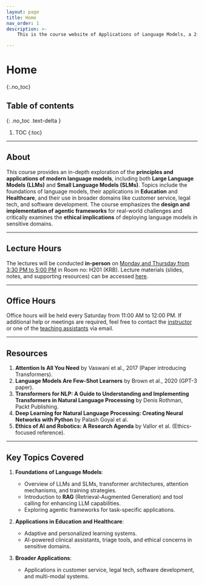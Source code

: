 ```yaml
---
layout: page
title: Home
nav_order: 1
description: >-
    This is the course website of Applications of Language Models, a 2-credit Publication-Oriented elective course offered in Spring 2025, IIIT Hyderabad, India.

---
```


# Home
{:.no_toc}

## Table of contents
{: .no_toc .text-delta }

1. TOC
{:toc}

---

## About

This course provides an in-depth exploration of the **principles and applications of modern language models**, including both **Large Language Models (LLMs)** and **Small Language Models (SLMs)**. Topics include the foundations of language models, their applications in **Education** and **Healthcare**, and their use in broader domains like customer service, legal tech, and software development. The course emphasizes the **design and implementation of agentic frameworks** for real-world challenges and critically examines the **ethical implications** of deploying language models in sensitive domains.

---

## Lecture Hours

The lectures will be conducted **in-person** on [Monday and Thursday from 3:30 PM to 5:00 PM](calendar.md) in Room no: H201 (KRB). Lecture materials (slides, notes, and supporting resources) can be accessed [here](lectures.md).

---

## Office Hours

Office hours will be held every Saturday from 11:00 AM to 12:00 PM. If additional help or meetings are required, feel free to contact the [instructor](staff.md) or one of the [teaching assistants](staff.md) via email.

---

## Resources

1. **Attention Is All You Need** by Vaswani et al., 2017 (Paper introducing Transformers).  
2. **Language Models Are Few-Shot Learners** by Brown et al., 2020 (GPT-3 paper).  
3. **Transformers for NLP: A Guide to Understanding and Implementing Transformers in Natural Language Processing** by Denis Rothman, Packt Publishing.  
4. **Deep Learning for Natural Language Processing: Creating Neural Networks with Python** by Palash Goyal et al.  
5. **Ethics of AI and Robotics: A Research Agenda** by Vallor et al. (Ethics-focused reference).

--- 

## Key Topics Covered

1. **Foundations of Language Models**:
   - Overview of LLMs and SLMs, transformer architectures, attention mechanisms, and training strategies.  
   - Introduction to **RAG** (Retrieval-Augmented Generation) and tool calling for enhancing LLM capabilities.  
   - Exploring agentic frameworks for task-specific applications.  

2. **Applications in Education and Healthcare**:
   - Adaptive and personalized learning systems.  
   - AI-powered clinical assistants, triage tools, and ethical concerns in sensitive domains.  

3. **Broader Applications**:
   - Applications in customer service, legal tech, software development, and multi-modal systems.  
